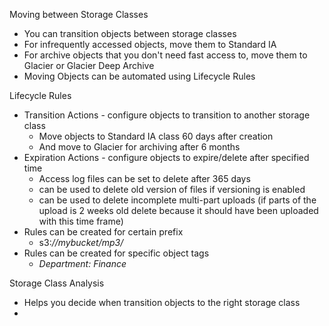 Moving between Storage Classes
- You can transition objects between storage classes
- For infrequently accessed objects, move them to Standard IA
- For archive objects that you don't need fast access to, move them to Glacier or Glacier Deep Archive
- Moving Objects can be automated using Lifecycle Rules

Lifecycle Rules
- Transition Actions - configure objects to transition to another storage class
	- Move objects to Standard IA class 60 days after creation
	- And move to Glacier for archiving after 6 months
- Expiration Actions - configure objects to expire/delete after specified time
	- Access log files can be set to delete after 365 days
	- can be used to delete old version of files if versioning is enabled
	- can be used to delete incomplete multi-part uploads (if parts of the upload is 2 weeks old delete because it should have been uploaded with this time frame)
- Rules can be created for certain prefix
	- s3:*//mybucket/mp3/*
- Rules can be created for specific object tags
	- *Department: Finance*

Storage Class Analysis
- Helps you decide when transition objects to the right storage class
- 